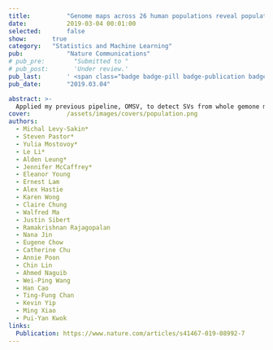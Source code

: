 ```yaml
---
title:          "Genome maps across 26 human populations reveal population-specific patterns of structural variation"
date:           2019-03-04 00:01:00
selected:       false
show:		true
category:	"Statistics and Machine Learning"
pub:            "Nature Communications"
# pub_pre:        "Submitted to "
# pub_post:       'Under review.'
pub_last:       ' <span class="badge badge-pill badge-publication badge-success">Spotlight</span>'
pub_date:       "2019.03.04"

abstract: >-
  Applied my previous pipeline, OMSV, to detect SVs from whole gemone maps of 154 individuals across 26 populations and conducted population-level analysis. The results through PCA study on a large-scale of data revealed the population patterns of SVs and provided biological and evolutionary insights.
cover:          /assets/images/covers/population.png
authors:
  - Michal Levy-Sakin*
  - Steven Pastor*
  - Yulia Mostovoy*
  - Le Li*
  - Alden Leung*
  - Jennifer McCaffrey*
  - Eleanor Young
  - Ernest Lam
  - Alex Hastie
  - Karen Wong
  - Claire Chung
  - Walfred Ma
  - Justin Sibert
  - Ramakrishnan Rajagopalan
  - Nana Jin
  - Eugene Chow
  - Catherine Chu
  - Annie Poon
  - Chin Lin
  - Ahmed Naguib
  - Wei-Ping Wang
  - Han Cao
  - Ting-Fung Chan
  - Kevin Yip
  - Ming Xiao
  - Pui-Yan Kwok
links:
  Publication: https://www.nature.com/articles/s41467-019-08992-7
---
```

